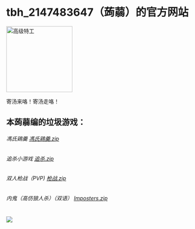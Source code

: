 # tbh_2147483647（蒟蒻）的官方网站
<img width="175" alt="高级特工" src="https://user-images.githubusercontent.com/102367763/160220926-8c714d3c-65de-4847-838f-5b229f7d7287.png">

寄汤来咯！寄汤走咯！

## 本蒟蒻编的垃圾游戏：

###### 馮氏鶏羹 [馮氏鶏羹.zip](https://github.com/tbh2147483647/tbh2147483647.github.io/files/8354527/default.zip)

###### 追杀小游戏 [追杀.zip](https://github.com/tbh2147483647/tbh2147483647.github.io/files/8354548/default.zip)

###### 双人枪战（PVP) [枪战.zip](https://github.com/tbh2147483647/tbh2147483647.github.io/files/8354550/default.zip)

###### 内鬼（高仿狼人杀）（双语） [Imposters.zip](https://github.com/tbh2147483647/tbh2147483647.github.io/files/8354556/Imposters.zip)
#
 
<img src="https://badges.toozhao.com/badges/01G0S9XP852W67S63D0CPAK21M/orange.svg" />
